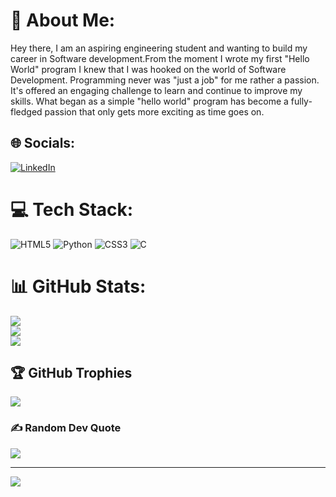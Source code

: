 # 💫 About Me:
Hey there, I am an aspiring engineering student and wanting to build my career in Software development.From the moment I wrote my first "Hello World" program I knew that I was hooked on the world of Software Development. Programming never was "just a job" for me rather a passion. It's offered an engaging challenge to learn and continue to improve my skills. 
What began as a simple "hello world" program has become a fully-fledged passion that only gets more exciting as time goes on.


## 🌐 Socials:
[![LinkedIn](https://img.shields.io/badge/LinkedIn-%230077B5.svg?logo=linkedin&logoColor=white)](https://linkedin.com/in/https://www.linkedin.com/in/teja-prabhu-kadha-707100216/) 

# 💻 Tech Stack:
![HTML5](https://img.shields.io/badge/html5-%23E34F26.svg?style=for-the-badge&logo=html5&logoColor=white) ![Python](https://img.shields.io/badge/python-3670A0?style=for-the-badge&logo=python&logoColor=ffdd54) ![CSS3](https://img.shields.io/badge/css3-%231572B6.svg?style=for-the-badge&logo=css3&logoColor=white) ![C](https://img.shields.io/badge/c-%2300599C.svg?style=for-the-badge&logo=c&logoColor=white)
# 📊 GitHub Stats:
![](https://github-readme-stats.vercel.app/api?username=TejaPrabhuKadha&theme=dark&hide_border=false&include_all_commits=true&count_private=true)<br/>
![](https://github-readme-streak-stats.herokuapp.com/?user=TejaPrabhuKadha&theme=dark&hide_border=false)<br/>
![](https://github-readme-stats.vercel.app/api/top-langs/?username=TejaPrabhuKadha&theme=dark&hide_border=false&include_all_commits=true&count_private=true&layout=compact)

## 🏆 GitHub Trophies
![](https://github-profile-trophy.vercel.app/?username=TejaPrabhuKadha&theme=juicyfresh&no-frame=true&no-bg=true&margin-w=4)

### ✍️ Random Dev Quote
![](https://quotes-github-readme.vercel.app/api?type=horizontal&theme=radical)

---
[![](https://visitcount.itsvg.in/api?id=TejaPrabhuKadha&icon=0&color=0)](https://visitcount.itsvg.in)

<!-- Proudly created with GPRM ( https://gprm.itsvg.in ) -->
